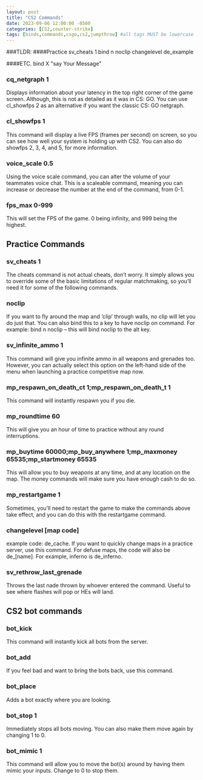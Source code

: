 ```yaml
---
layout: post
title: "CS2 Commands"
date: 2023-09-06 12:00:00 -0500
categories: [CS2,counter-strike]
tags: [binds,commands,csgo,cs2,jumpthrow] #all tags MUST be lowercase
---
```


###TLDR:
####Practice
sv_cheats 1
bind n noclip
changelevel de_example

####ETC.
bind X "say Your Message"


### cq_netgraph 1

Displays information about your latency in the top right corner of the game screen. Although, this is not as detailed as it was in CS: GO. You can use cl_showfps 2 as an alternative if you want the classic CS: GO netgraph.

### cl_showfps 1

This command will display a live FPS (frames per second) on screen, so you can see how well your system is holding up with CS2. You can also do showfps 2, 3, 4, and 5, for more information.

### voice_scale 0.5

Using the voice scale command, you can alter the volume of your teammates voice chat. This is a scaleable command, meaning you can increase or decrease the number at the end of the command, from 0-1.

### fps_max 0-999

This will set the FPS of the game. 0 being infinity, and 999 being the highest. 

## Practice Commands

### sv_cheats 1

The cheats command is not actual cheats, don’t worry. It simply allows you to override some of the basic limitations of regular matchmaking, so you’ll need it for some of the following commands.

### noclip

If you want to fly around the map and ‘clip’ through walls, no clip will let you do just that. You can also bind this to a key to have noclip on command. For example: bind n noclip – this will bind noclip to the alt key.

### sv_infinite_ammo 1

This command will give you infinite ammo in all weapons and grenades too. However, you can actually select this option on the left-hand side of the menu when launching a practice competitive map now.

### mp_respawn_on_death_ct 1;mp_respawn_on_death_t 1

This command will instantly respawn you if you die.

### mp_roundtime 60

This will give you an hour of time to practice without any round interruptions.

### mp_buytime 60000;mp_buy_anywhere 1;mp_maxmoney 65535;mp_startmoney 65535

This will allow you to buy weapons at any time, and at any location on the map. The money commands will make sure you have enough cash to do so.

### mp_restartgame 1

Sometimes, you’ll need to restart the game to make the commands above take effect, and you can do this with the restartgame command.

### changelevel [map code] 

example code: de_cache. If you want to quickly change maps in a practice server, use this command. For defuse maps, the code will also be de_[name]. For example, inferno is de_inferno.

### sv_rethrow_last_grenade

Throws the last nade thrown by whoever entered the command. Useful to see where flashes will pop or HEs will land. 

## CS2 bot commands

### bot_kick

This command will instantly kick all bots from the server.

### bot_add

If you feel bad and want to bring the bots back, use this command.

### bot_place

Adds a bot exactly where you are looking.

### bot_stop 1

Immediately stops all bots moving. You can also make them move again by changing 1 to 0.

### bot_mimic 1

This command will allow you to move the bot(s) around by having them mimic your inputs. Change to 0 to stop them.